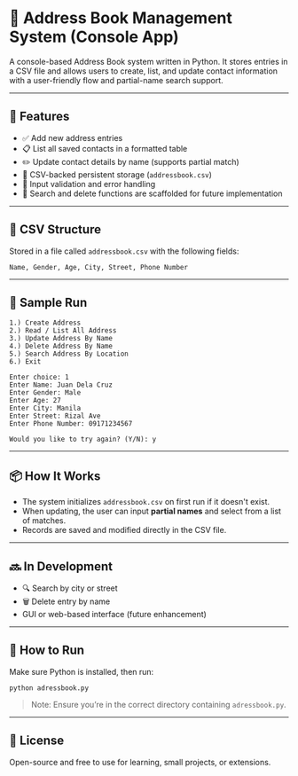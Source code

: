 # 📖 Address Book Management System (Console App)

A console-based Address Book system written in Python. It stores entries in a CSV file and allows users to create, list, and update contact information with a user-friendly flow and partial-name search support.

---

## 🧰 Features

- ✅ Add new address entries
- 📋 List all saved contacts in a formatted table
- ✏️ Update contact details by name (supports partial match)
- 🧹 CSV-backed persistent storage (`addressbook.csv`)
- 🧪 Input validation and error handling
- 🚧 Search and delete functions are scaffolded for future implementation

---

## 🧱 CSV Structure

Stored in a file called `addressbook.csv` with the following fields:

```
Name, Gender, Age, City, Street, Phone Number
```

---

## 🧪 Sample Run

```
1.) Create Address
2.) Read / List All Address
3.) Update Address By Name
4.) Delete Address By Name
5.) Search Address By Location
6.) Exit

Enter choice: 1
Enter Name: Juan Dela Cruz
Enter Gender: Male
Enter Age: 27
Enter City: Manila
Enter Street: Rizal Ave
Enter Phone Number: 09171234567

Would you like to try again? (Y/N): y
```

---

## 📦 How It Works

- The system initializes `addressbook.csv` on first run if it doesn't exist.
- When updating, the user can input **partial names** and select from a list of matches.
- Records are saved and modified directly in the CSV file.

---

## 🔜 In Development

- 🔍 Search by city or street
- 🗑️ Delete entry by name
- GUI or web-based interface (future enhancement)

---

## 🐍 How to Run

Make sure Python is installed, then run:

```
python adressbook.py
```

> Note: Ensure you’re in the correct directory containing `adressbook.py`.

---

## 📜 License

Open-source and free to use for learning, small projects, or extensions.
